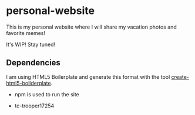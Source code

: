 # personal-website

This is my personal website where I will share my vacation photos and favorite memes!

It's WIP! Stay tuned!

## Dependencies
I am using HTML5 Boilerplate and generate this format with the tool [create-html5-boilderplate](https://github.com/h5bp/create-html5-boilerplate).
* npm is used to run the site

- tc-trooper17254


